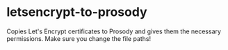 # letsencrypt-to-prosody
Copies Let's Encrypt certificates to Prosody and gives them the necessary permissions. Make sure you change the file paths!
